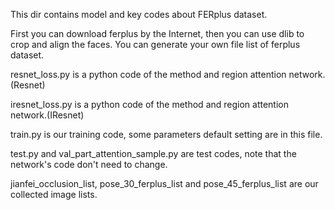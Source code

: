 This dir contains model and key codes about FERplus dataset.

First you can download ferplus by the Internet, then you can use dlib to crop and align the faces. You can generate your own file list of ferplus dataset.

resnet_loss.py is a python code of the method and region attention network.(Resnet)

iresnet_loss.py is a python code of the method and region attention network.(IResnet)

train.py is our training code, some parameters default setting are in this file.

test.py and val_part_attention_sample.py are test codes, note that the network's code don't need to change.

jianfei_occlusion_list, pose_30_ferplus_list and pose_45_ferplus_list are our collected image lists.
